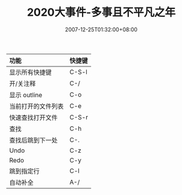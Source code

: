﻿---
layout: post
title: 2020大事件-多事且不平凡之年
date: 2007-12-25T01:32:00+08:00
excerpt: 一个足以改变人类进程、发展的一年；一切熟悉的都开始发生改变
topmost: true
categories:
  - 木易灵兮
tags:
  - 2020
  - 大事件
  - 改变
---


| 功能               | 快捷键      |
|:-------------------|:------------|
| 显示所有快捷键     | C-S-l       |
| 开/关注释          | C-/         |
| 显示 outline       | C-o         |
| 当前打开的文件列表 | C-e         |
| 快速查找打开文件   | C-S-r       |
| 查找               | C-h         |
| 查找后跳到下一处   | C-.         |
| Undo               | C-z         |
| Redo               | C-y         |
| 跳到指定行         | C-l         |
| 自动补全           | A-/         |